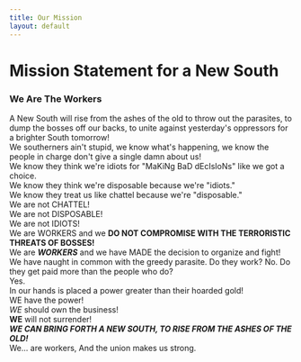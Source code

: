 ```yaml
---
title: Our Mission
layout: default
---
```

# Mission Statement for a New South

### We Are The **Workers**

A New South will rise from the ashes of the old to throw out the parasites, to dump the bosses off our backs, to unite against yesterday's oppressors for a brighter South tomorrow!  
We southerners ain't stupid, we know what's happening, we know the people in charge don't give a single damn about us!  
We know they think we're idiots for "MaKiNg BaD dEcIsIoNs" like we got a choice.  
We know they think we're disposable because we're "idiots."  
We know they treat us like chattel because we're "disposable."  
We are not CHATTEL!  
We are not DISPOSABLE!  
We are not IDIOTS!  
We are WORKERS and we **DO NOT COMPROMISE WITH THE TERRORISTIC THREATS OF BOSSES!**  
We are ***WORKERS*** and we have MADE the decision to organize and fight!  
We have naught in common with the greedy parasite. Do they work? No. Do they get paid more than the people who do?  
Yes.  
In our hands is placed a power greater than their hoarded gold!  
WE have the power!  
*WE* should own the business!  
**WE** will not surrender!  
***WE CAN BRING FORTH A NEW SOUTH, TO RISE FROM THE ASHES OF THE OLD!***  
We... are workers, And the union makes us strong.  
